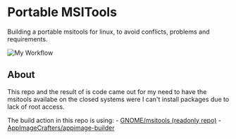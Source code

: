 # Portable MSITools
Building a portable msitools for linux, to avoid conflicts, problems and requirements.

![My Workflow](https://github.com/gxgl/portable_msitools/actions/workflows/main.yml/badge.svg)

## About
This repo and the result of is code came out for my need to have the msitools availabe on the closed systems were I can't install packages due to lack of root access.

The build action in this repo is using:
    - [GNOME/msitools (readonly repo)](https://github.com/GNOME/msitools)
    - [AppImageCrafters/appimage-builder](https://github.com/AppImageCrafters/appimage-builder)


